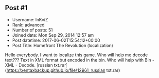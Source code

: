 ## Post #1
- Username: InKviZ
- Rank: advanced
- Number of posts: 51
- Joined date: Mon Sep 29, 2014 12:57 am
- Post datetime: 2017-06-02T15:54:12+00:00
- Post Title: Homefront The Revolution (localization)

Hello everybody. I want to localize this game. Who will help me decode text???
Text in XML format but encoded in the bin.
Who will help with Bin -XML - Decode.
[russian txt.rar](https://xentaxbackup.github.io/file/12961_russian txt.rar)
